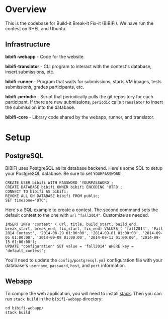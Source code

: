 Overview
========

This is the codebase for Build-it Break-it Fix-it (BIBIFI). 
We have run the contest on RHEL and Ubuntu. 

Infrastructure
--------------

__bibifi-webapp__ - Code for the website. 

__bibifi-translator__ - CLI program to interact with the contest's database, insert submissions, etc.

__bibifi-runner__ - Program that waits for submissions, starts VM images, tests submissions, grades participants, etc.

__bibifi-periodic__ - Script that periodically pulls the git repository for each participant. If there are new submissions, `periodic` calls `translator` to insert the submission into the database.

__bibifi-core__ - Library code shared by the webapp, runner, and translator.


Setup
=====

PostgreSQL
----------

BIBIFI uses PostgreSQL as its database backend. 
Here's some SQL to setup your PostgreSQL database. Be sure to set `YOURPASSWORD`!

	CREATE USER bibifi WITH PASSWORD 'YOURPASSWORD';
	CREATE DATABASE bibifi OWNER bibifi ENCODING 'UTF8';
	CONNECT TO bibifi AS bibifi;
	REVOKE ALL ON DATABASE bibifi FROM public;
	SET timezone='UTC';

Here's a SQL example to create a contest. The second command sets the default contest to the one with `url` `"fall2014"`. Customize as needed.

	INSERT INTO "contest" ( url, title, build_start, build_end, break_start, break_end, fix_start, fix_end) VALUES ( 'fall2014', 'Fall 2014 Contest', '2014-08-29 01:00:00', '2014-09-01 01:00:00', '2014-09-05 01:00:00', '2014-09-08 01:00:00', '2014-09-13 01:00:00', '2014-09-15 01:00:00');
	UPDATE "configuration" SET value = 'fall2014' WHERE key = 'default_contest';

You'll need to update the `config/postgresql.yml` configuration file with your database's `username`, `password`, `host`, and `port` information.

Webapp
------

To compile the web application, you will need to install [stack](haskellstack.org). 
Then you can run `stack build` in the `bibifi-webapp` directory:

	cd bibifi-webapp/
	stack build


